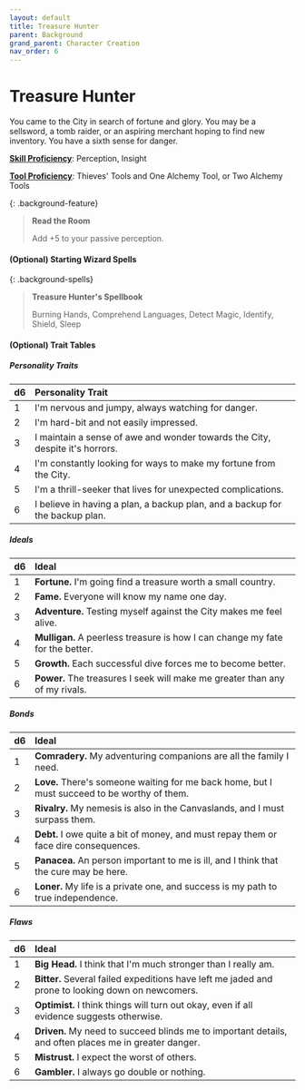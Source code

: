 ```yaml
---
layout: default
title: Treasure Hunter
parent: Background
grand_parent: Character Creation
nav_order: 6
---
```


# Treasure Hunter

You came to the City in search of fortune and glory. You may be a sellsword, a tomb raider, or an aspiring merchant hoping to find new inventory. You have a sixth sense for danger.

**[Skill Proficiency](../../more/review/skills)**: Perception, Insight

**[Tool Proficiency](../../../data/downtime_activities/alchemy)**: Thieves' Tools and One Alchemy Tool, or Two Alchemy Tools

{: .background-feature}
> **Read the Room**
> 
> Add +5 to your passive perception.


#### (Optional) Starting Wizard Spells

{: .background-spells}
> **Treasure Hunter's Spellbook**
> 
> Burning Hands, Comprehend Languages, Detect Magic, Identify, Shield, Sleep

#### (Optional) Trait Tables

##### Personality Traits

| d6   | Personality Trait                                                            |
| :--- | :--------------------------------------------------------------------------- |
| 1    | I'm nervous and jumpy, always watching for danger.                           |
| 2    | I'm hard-bit and not easily impressed.                                       |
| 3    | I maintain a sense of awe and wonder towards the City, despite it's horrors. |
| 4    | I'm constantly looking for ways to make my fortune from the City.            |
| 5    | I'm a thrill-seeker that lives for unexpected complications.                 |
| 6    | I believe in having a plan, a backup plan, and a backup for the backup plan. |


##### Ideals

| d6   | Ideal                                                                         |
| :--- | :---------------------------------------------------------------------------- |
| 1    | **Fortune.** I'm going find a treasure worth a small country.                 |
| 2    | **Fame.** Everyone will know my name one day.                                 |
| 3    | **Adventure.** Testing myself against the City makes me feel alive.           |
| 4    | **Mulligan.** A peerless treasure is how I can change my fate for the better. |
| 5    | **Growth.** Each successful dive forces me to become better.                  |
| 6    | **Power.** The treasures I seek will make me greater than any of my rivals.   |


##### Bonds

| d6   | Ideal                                                                                        |
| :--- | :------------------------------------------------------------------------------------------- |
| 1    | **Comradery.** My adventuring companions are all the family I need.                          |
| 2    | **Love.** There's someone waiting for me back home, but I must succeed to be worthy of them. |
| 3    | **Rivalry.** My nemesis is also in the Canvaslands, and I must surpass them.                 |
| 4    | **Debt.** I owe quite a bit of money, and must repay them or face dire consequences.         |
| 5    | **Panacea.** An person important to me is ill, and I think that the cure may be here.        |
| 6    | **Loner.** My life is a private one, and success is my path to true independence.            |


##### Flaws

| d6   | Ideal                                                                                                 |
| :--- | :---------------------------------------------------------------------------------------------------- |
| 1    | **Big Head.** I think that I'm much stronger than I really am.                                        |
| 2    | **Bitter.** Several failed expeditions have left me jaded and prone to looking down on newcomers.     |
| 3    | **Optimist.** I think things will turn out okay, even if all evidence suggests otherwise.             |
| 4    | **Driven.** My need to succeed blinds me to important details, and often places me in greater danger. |
| 5    | **Mistrust.** I expect the worst of others.                                                           |
| 6    | **Gambler.** I always go double or nothing.                                                           |

